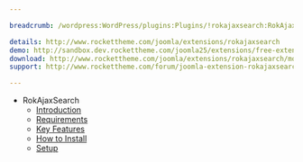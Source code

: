 ```yaml
---

breadcrumb: /wordpress:WordPress/plugins:Plugins/!rokajaxsearch:RokAjaxSearch

details: http://www.rockettheme.com/joomla/extensions/rokajaxsearch
demo: http://sandbox.dev.rockettheme.com/joomla25/extensions/free-extensions/rokajaxsearch/
download: http://www.rockettheme.com/joomla/extensions/rokajaxsearch/modal/downloads
support: http://www.rockettheme.com/forum/joomla-extension-rokajaxsearch/

---
```


* RokAjaxSearch
    * [Introduction]()
    * [Requirements](INDEX.md#requirements)
    * [Key Features](INDEX.md#key-features)
    * [How to Install](INDEX.md#how-to-install)
    * [Setup](rokajaxsearch_use.md)